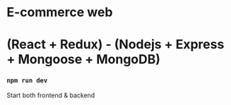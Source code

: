 # E-commerce web
# (React + Redux) - (Nodejs + Express + Mongoose + MongoDB)

### `npm run dev`
Start both frontend & backend
